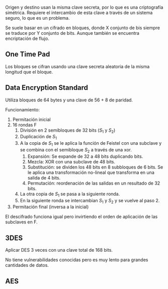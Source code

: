 Origen y destino usan la misma clave secreta, por lo que es una criptografía simétrica. Requiere el intercambio de esta clave a través de un sistema seguro, lo que es un problema.

Se suele basar en un cifrado en bloques, donde X conjunto de bis siempre se traduce por Y conjunto de bits. Aunque también se encuentra encriptación de flujo.

## One Time Pad

Los bloques se cifran usando una clave secreta aleatoria de la misma longitud que el bloque.
## Data Encryption Standard

Utiliza bloques de 64 bytes y una clave de 56 + 8 de paridad.

Funcionamiento:

1. Permitación inicial
2. 16 rondas F
	1. División en 2 semibloques de 32 bits ($S_1$ y $S_2$)
	2. Duplicación de $S_1$
	3. A la copia de $S_1$ se le aplica la función de Feistel con una subclave y se combina con el semibloque $S_2$ a través de una xor.
		1. Expansión: Se expande de 32 a 48 bits duplicando bits.
		2. Mezcla: XOR con una subclave de 48 bits.
		3. Substitución: se dividen los 48 bits en 8 subbloques de 6 bits. Se le aplica una transformación no-lineal que transforma en una salida de 4 bits.
		4. Permutación: reordenación de las salidas en un resultado de 32 bits.
	4. La otra copia de $S_1$ se pasa a la siguiente ronda.
	5. En la siguiente ronda se intercambian $S_1$ y $S_2$ y se vuelve al paso 2.
3. Permitación final (inversa a la inicial)

El descifrado funciona igual pero invirtiendo el orden de aplicación de las subclaves en F.

## 3DES

Aplicar DES 3 veces con una clave total de 168 bits.

No tiene vulnerabilidades conocidas pero es muy lento para grandes cantidades de datos.
## AES

